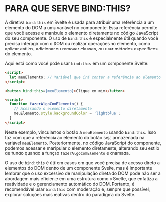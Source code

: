 # PARA QUE SERVE BIND:THIS?
A diretiva `bind:this` em Svelte é usada para atribuir uma referência a um elemento do DOM a uma variável no componente. Essa referência permite que você acesse e manipule o elemento diretamente no código JavaScript do seu componente. O uso de `bind:this` é especialmente útil quando você precisa interagir com o DOM ou realizar operações no elemento, como aplicar estilos, adicionar ou remover classes, ou usar métodos específicos do elemento.

Aqui está como você pode usar `bind:this` em um componente Svelte:

```html
<script>
  let meuElemento; // Variável que irá conter a referência ao elemento
</script>

<button bind:this={meuElemento}>Clique em mim</button>

<script>
  function fazerAlgoComElemento() {
    // Acessando o elemento diretamente
    meuElemento.style.backgroundColor = 'lightblue';
  }
</script>
```

Neste exemplo, vinculamos o botão a `meuElemento` usando `bind:this`. Isso faz com que a referência ao elemento do botão seja armazenada na variável `meuElemento`. Posteriormente, no código JavaScript do componente, podemos acessar e manipular o elemento diretamente, alterando seu estilo de fundo quando a função `fazerAlgoComElemento` é chamada.

O uso de `bind:this` é útil em casos em que você precisa de acesso direto a elementos do DOM dentro de um componente Svelte, mas é importante lembrar que o uso excessivo de manipulação direta do DOM pode não ser a abordagem mais eficiente em uma estrutura como o Svelte, que enfatiza a reatividade e o gerenciamento automático do DOM. Portanto, é recomendável usar `bind:this` com moderação e, sempre que possível, explorar soluções mais reativas dentro do paradigma do Svelte.